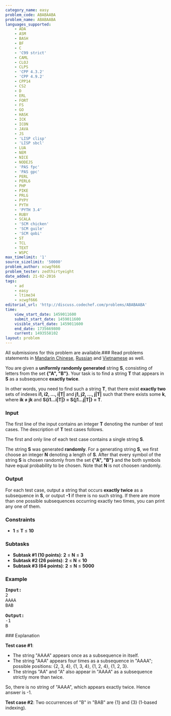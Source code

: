 ```yaml
---
category_name: easy
problem_code: ABABAABA
problem_name: ABABAABA
languages_supported:
    - ADA
    - ASM
    - BASH
    - BF
    - C
    - 'C99 strict'
    - CAML
    - CLOJ
    - CLPS
    - 'CPP 4.3.2'
    - 'CPP 4.9.2'
    - CPP14
    - CS2
    - D
    - ERL
    - FORT
    - FS
    - GO
    - HASK
    - ICK
    - ICON
    - JAVA
    - JS
    - 'LISP clisp'
    - 'LISP sbcl'
    - LUA
    - NEM
    - NICE
    - NODEJS
    - 'PAS fpc'
    - 'PAS gpc'
    - PERL
    - PERL6
    - PHP
    - PIKE
    - PRLG
    - PYPY
    - PYTH
    - 'PYTH 3.4'
    - RUBY
    - SCALA
    - 'SCM chicken'
    - 'SCM guile'
    - 'SCM qobi'
    - ST
    - TCL
    - TEXT
    - WSPC
max_timelimit: '1'
source_sizelimit: '50000'
problem_author: xcwgf666
problem_tester: zedthirtyeight
date_added: 21-02-2016
tags:
    - ad
    - easy
    - ltime34
    - xcwgf666
editorial_url: 'http://discuss.codechef.com/problems/ABABAABA'
time:
    view_start_date: 1459011600
    submit_start_date: 1459011600
    visible_start_date: 1459011600
    end_date: 1735669800
    current: 1493558102
layout: problem
---
```

All submissions for this problem are available.###  Read problems statements in [Mandarin Chinese](http://www.codechef.com/download/translated/LTIME33/mandarin/ABABAABA.pdf), [Russian](http://www.codechef.com/download/translated/LTIME33/russian/ABABAABA.pdf) and [Vietnamese](http://www.codechef.com/download/translated/LTIME33/vietnamese/ABABAABA.pdf) as well.

You are given a **uniformly randomly generated** string **S**, consisting of letters from the set **{"A", "B"}**. Your task is to find a string **T** that appears in **S** as a subsequence **exactly twice**.

In other words, you need to find such a string **T**, that there exist **exactly two** sets of indexes **i1, i2, ..., i|T|** and **j1, j2, ..., j|T|** such that there exists some **k**, where **ik ≠ jk** and **S{i1...i|T|} = S{j1...j|T|} = T**.

### Input

The first line of the input contains an integer **T** denoting the number of test cases. The description of **T** test cases follows.

The first and only line of each test case contains a single string **S**.

The string **S** was generated **randomly**. For a generating string **S**, we first choose an integer **N** denoting a length of **S**. After that every symbol of the string **S** is chosen randomly from the set **{"A", "B"}** and the both symbols have equal probability to be chosen. Note that **N** is not choosen randomly.

### Output

For each test case, output a string that occurs **exactly twice** as a subsequence in **S**, or output **-1** if there is no such string. If there are more than one possible subsequences occurring exactly two times, you can print any one of them.

### Constraints

- **1** ≤ **T** ≤ **10**

### Subtasks

- **Subtask #1 (10 points)**: **2** ≤ **N** ≤ **3**
- **Subtask #2 (26 points)**: **2** ≤ **N** ≤ **10**
- **Subtask #3 (64 points)**: **2** ≤ **N** ≤ **5000**

### Example

<pre><b>Input:</b>
2
AAAA
BAB

<b>Output:</b>
-1
B
</pre>### Explanation

**Test case #1**:

- The string "AAAA" appears once as a subsequence in itself.
- The string "AAA" appears four times as a subsequence in "AAAA"; possible positions: {2, 3, 4}, {1, 3, 4}, {1, 2, 4}, {1, 2, 3}.
- The strings "AA" and "A" also appear in "AAAA" as a subsequence strictly more than twice.

So, there is no string of "AAAA", which appears exactly twice. Hence answer is -1.

**Test case #2**: Two occurrences of "B" in "BAB" are {1} and {3} (1-based indexing).
